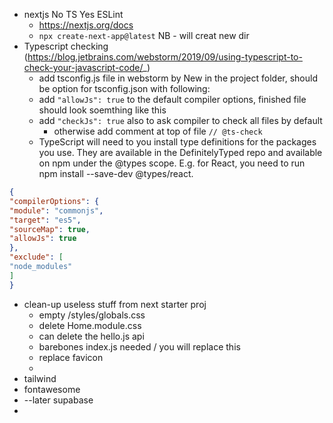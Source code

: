 * nextjs No TS Yes ESLint
  * https://nextjs.org/docs
  * `npx create-next-app@latest` NB - will creat new dir
* Typescript checking (https://blog.jetbrains.com/webstorm/2019/09/using-typescript-to-check-your-javascript-code/_)
  * add tsconfig.js file in webstorm by New in the project folder, should be option for tsconfig.json with following:
  * add `"allowJs": true` to the default compiler options, finished file should look soemthing like this
  * add `"checkJs": true` also to ask compiler to check all files by default
    * otherwise add comment at top of file `// @ts-check`
  *  TypeScript will need to you install type definitions for the packages you use. They are available in the DefinitelyTyped repo and available on npm under the @types scope. E.g. for React, you need to run npm install --save-dev @types/react.
```json
{
"compilerOptions": {
"module": "commonjs",
"target": "es5",
"sourceMap": true,
"allowJs": true
},
"exclude": [
"node_modules"
]
}
```
* clean-up useless stuff from next starter proj
  * empty /styles/globals.css
  * delete Home.module.css
  * can delete the hello.js api
  * barebones index.js needed / you will replace this
  * replace favicon
  * 
* tailwind
* fontawesome
* --later supabase
* 